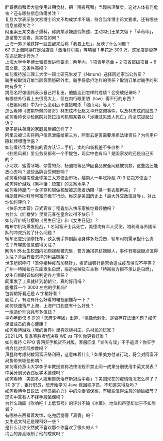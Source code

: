 胖哥俩肉蟹煲大量使用过期食材，把「隔夜死蟹」当现杀活蟹卖，这对人体有何危害？还有哪些信息值得关注？  
复旦大学表示张文宏博士论文不构成学术不端，符合当年博士论文要求，还有哪些信息值得关注？  
阿里案王某文妻子爆料，称周某涉嫌虚假陈述，主动勾引王某文留下「草莓印」，恳请警方调查，真实性如何？  
上海一男子地铁摔一脸血醒来后称「我要上班」，反映了什么问题？  
67 岁上海阿姨在足浴店做「激活荷尔蒙」等项目 1 年花近 300 万，这家店是否存在违法欺诈行为？  
上海大学今年博士留校当讲师要求：两年内，1 项青年基金 + 2 项省部级项目 + 8 篇文章，这条件高吗？  
如何看待浙江理工大学一硕士研究生发了《Nature》选择回老家当公务员？  
骑手被取消订单当顾客面怒砸外卖，骑手将承担怎样的责任？取消订单对骑手的影响有多大？  
跳高名将张国伟表示自己将复出，他能达到怎样的成绩？会突破纪录吗？  
有哪些外行看上去很高大上，但在内行眼里陋（low）得不行的东西？  
《扫黑风暴》中为什么高明远不直接暗杀「骆山河」等人？  
怎么看待《披荆斩棘的哥哥》林志炫不让赵文卓开空调事件，以及林志炫的回应？  
如何看待长沙检察院对货拉拉司机周某春以「涉嫌过失致人死亡」向法院提起公诉？  
妻子是扶弟魔的家庭最后都怎样了？  
阿里云被证实将用户信息泄露给第三方，阿里云是否需要承担法律责任？为何用户隐私频频遭泄露？  
如何看待华为推出的官方认证二手机，卖的和新机差不多价格？  
《扫黑风暴》里公务员都有一个手提包，现实中也有吗？是国家发的还是自己买的？  
小龙坎、蜜雪冰城、奈雪的茶、杨国福等品牌因食品安全问题被罚款，这些店还能放心去吗？这些品牌会受何影响？  
如何看待越南成全球第三大方便面市场，越南人一年吃掉超 70.3 亿包方便面？  
如何评价游戏《黑神话：悟空》的文案水平？  
如何看待厦门一女子穿和服做核酸被志愿者劝阻「换一套衣服再来」？  
特朗普再批拜登阿富汗撤军行动，称这是美国历史上「最大外交政策耻辱」，对此你如何评价？  
《快乐大本营》正式官宣丁程鑫加入快乐家族你看好他吗？  
为什么《红楼梦》里贾元春在皇宫过得不快乐？  
如何评价杨红樱的《男生日记》和《女生日记》？  
喀布尔机场爆发枪战，1 名阿富汗士兵死亡，美德均有军人受伤，塔利班与外国军队的冲突折射了什么问题？  
轿车恶意别倒摩托车，致女骑手摔倒翻滚身体多处受伤，轿车司机需承担什么责任？有哪些信息值得关注？  
网传川外女生校园内如厕视频被兜售，警方通报抓获嫌疑人，事件有哪些疑点值得关注？背后有着怎样的利益链条？  
世卫组织呼吁「暂停接种疫苗加强针」，疫苗加强针是否会造成疫苗供应不平等？  
广州一特斯拉在车库发生自燃，临近被殃及车主称「特斯拉方拒不承认是自燃」，发生自燃时该如何判定各方责任？  
同事发了工资就转到朝朝宝，真的好用吗？  
能推荐一个 3000 左右的手机吗?  
包臀裙好看还是 A 字裙好看？  
剧荒了，有没有什么好看的电视剧推荐一下？  
如何快速落户上海，上海户口到底有什么好处？  
一级造价师究竟有多值钱？  
平均年龄仅 8 岁的「天府少年团」出道，「偶像低龄化」是否存在法律问题？如何保证成员的身心健康？  
如何看待游戏《我的世界》里喜欢烧村庄，杀村民的玩家？  
2021 LPL 夏季赛胜者组决赛 WE vs FPX 你更看好谁？  
如何看待 OPPO 官网买手机货不对版，客服回复「宣传有误」不予退货？你买手机会比对实际参数吗？  
拜登称考虑制裁阿富汗塔利班，这意味着什么？如果美方付诸行动，将会对阿富汗局势带来哪些影响？  
如何看待燕山大学李子丰教授宣称法律法规不禁止同一成果分别使用中英文发表？中英分别发表违反学术道德吗？  
如何看待「美国多人服用兽药治疗新冠后中毒」？美国现在的疫情情况怎么样了？  
30 岁了，银行职员，想开始学习 Java 做回程序员，不知道来得及吗？  
如何看待今日说法《环岛离心力》中的杀妻骗保案，有哪些值得注意的侦破细节？现实中真有人不择手段骗保吗？  
为什么动画《吹响吧！上低音号》的评分不输《冰菓》，地位和声望却似乎不如后者？  
有哪些东西看着发怵，吃完后觉得「真香」的？  
女生选文科还是理科好一些？  
是什么让你突然就不喜欢那个你喜欢了很久的人？  
梅西的身高限制了他的成就吗？  

